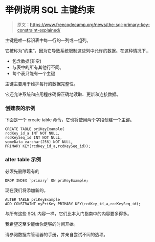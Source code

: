 # 举例说明 SQL 主键约束

> 原文：<https://www.freecodecamp.org/news/the-sql-primary-key-constraint-explained/>

主键是唯一标识表中每一行的一列或一组列。

它被称为“约束”，因为它导致系统限制这些列中允许的数据。在这种情况下…

*   包含数据(非空)
*   与表中的所有其他行不同。
*   每个表只能有一个主键

主键主要用于维护每行的数据完整性。

它还允许系统和应用程序确保正确地读取、更新和连接数据。

### 创建表的示例

下面是一个 create table 命令，它也将使用两个字段创建一个主键。

```
CREATE TABLE priKeyExample(
rcdKey_id_a INT NOT NULL,
rcdKeySeq_id INT NOT NULL,
someData varchar(256) NOT NULL,
PRIMARY KEY(rcdKey_id_a,rcdKeySeq_id)); 
```

### alter table 示例

必须先删除现有的

```
DROP INDEX `primary` ON priKeyExample; 
```

现在我们将添加新的。

```
ALTER TABLE priKeyExample 
ADD CONSTRAINT myPriKey PRIMARY KEY(rcdKey_id_a,rcdKeySeq_id); 
```

与所有这些 SQL 内容一样，它们比本入门指南中的内容要多得多。

我希望这至少能给你足够的时间开始。

请参阅数据库管理器的手册，并亲自尝试不同的选项。